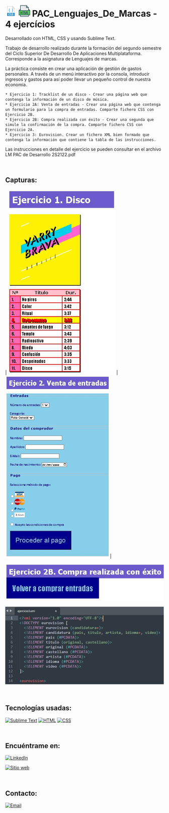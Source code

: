 # [![CSS](https://github.com/Zafion/PAC_Lenguajes_De_Marcas/blob/main/recursos/css_36.png)](https://github.com/Zafion/PAC_Ap_Gest_Gastos) [![HTML](https://github.com/Zafion/PAC_Lenguajes_De_Marcas/blob/main/recursos/html_36.png)](https://github.com/Zafion/PAC_Ap_Gest_Gastos) PAC_Lenguajes_De_Marcas - 4 ejercícios

Desarrollado con HTML, CSS y usando Sublime Text.

Trabajo de desarrollo realizado durante la formación del segundo semestre del Ciclo Superior De Desarrollo De Aplicaciones Multiplataforma.
Corresponde a la asignatura de Lenguajes de marcas.

La práctica consiste en crear una aplicación de gestión de gastos personales. A través de un menú interactivo por la consola, introducir ingresos y gastos para así poder llevar un pequeño control de nuestra economía.

	* Ejercicio 1: Tracklist de un disco - Crear una página web que contenga la información de un disco de música.
	* Ejercicio 2A: Venta de entradas - Crear una página web que contenga un formulario para la compra de entradas. Comparte fichero CSS con Ejercicio 2B.
	* Ejercicio 2B: Compra realizada con éxito - Crear una segunda que simule la confirmación de la compra. Comparte fichero CSS con Ejercicio 2A.
	* Ejercicio 3: Eurovision. Crear un fichero XML bien formado que contenga la información que contiene la tabla de las instrucciones.

Las instrucciones en detalle del ejercicio se pueden consultar en el archívo LM PAC de Desarrollo 2S2122.pdf

</br>

## Capturas:

| [![Ejercicio 1](https://github.com/Zafion/PAC_Lenguajes_De_Marcas/blob/main/recursos/Captura1.JPG)](https://github.com/Zafion/PAC_Lenguajes_De_Marcas/blob/main/recursos/Captura1.JPG) | [![Ejercicio 2A](https://github.com/Zafion/PAC_Lenguajes_De_Marcas/blob/main/recursos/Captura2.JPG)](https://github.com/Zafion/PAC_Lenguajes_De_Marcas/blob/main/recursos/Captura2.JPG) |

[![Ejercicio 2B](https://github.com/Zafion/PAC_Lenguajes_De_Marcas/blob/main/recursos/Captura2B.JPG)](https://github.com/Zafion/PAC_Lenguajes_De_Marcas/blob/main/recursos/Captura2B.JPG)

[![Ejercicio 3](https://github.com/Zafion/PAC_Lenguajes_De_Marcas/blob/main/recursos/Captura3.JPG)](https://github.com/Zafion/PAC_Lenguajes_De_Marcas/blob/main/recursos/Captura3.JPG)


</br>

## Tecnologías usadas:

[![Sublime Text](https://img.shields.io/badge/Sublime_Text-FF9800?style=for-the-badge&logo=sublime-text&logoColor=white&labelColor=101010)]()
[![HTML](https://img.shields.io/badge/HTML-E34F26?style=for-the-badge&logo=html5&logoColor=white&labelColor=101010)]()
[![CSS](https://img.shields.io/badge/CSS-1572B6?style=for-the-badge&logo=css3&logoColor=white&labelColor=101010)]()

</br>

## Encuéntrame en:

[![LinkedIn](https://img.shields.io/badge/LinkedIn-Jose_Luis_Montanana_Llopis-0077B5?style=for-the-badge&logo=linkedin&logoColor=white&labelColor=101010)](https://www.linkedin.com/in/jose-luis-monta%C3%B1ana-llopis-116941172/)

[![Sitio web](https://img.shields.io/badge/zafion.github.io-4CAF50?style=for-the-badge&logo=google-chrome&logoColor=white&labelColor=101010)](https://zafion.github.io/)

</br>

## Contacto:

[![Email](https://img.shields.io/badge/Email-email_personal-D14836?style=for-the-badge&logo=gmail&logoColor=white&labelColor=101010)](mailto:zafion@gmail.com)

</br>

